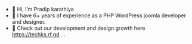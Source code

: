 - 👋 Hi, I’m Pradip karathiya
- 👀 I have 6+ years of experience as a PHP WordPress joomla developer and designer. 
- 🌱 Check out our development and design growth here https://techks.rf.gd ...
